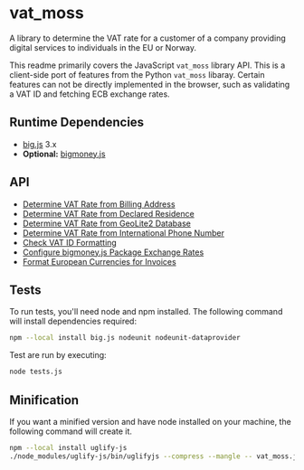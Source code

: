 # vat_moss

A library to determine the VAT rate for a customer of a company providing
digital services to individuals in the EU or Norway.

This readme primarily covers the JavaScript `vat_moss` library API. This is
a client-side port of features from the Python `vat_moss` libaray. Certain
features can not be directly implemented in the browser, such as validating a
VAT ID and fetching ECB exchange rates.

## Runtime Dependencies

 - [big.js](https://github.com/MikeMcl/big.js/) 3.x
 - **Optional:** [bigmoney.js](https://github.com/demchenkoe/bigmoney.js/)

## API

 - [Determine VAT Rate from Billing Address](#determine-vat-rate-from-billing-address)
 - [Determine VAT Rate from Declared Residence](#determine-vat-rate-from-declared-residence)
 - [Determine VAT Rate from GeoLite2 Database](#determine-vat-rate-from-geolite2-database)
 - [Determine VAT Rate from International Phone Number](#determine-vat-rate-from-international-phone-number)
 - [Check VAT ID Formatting](#check-vat-id-formatting)
 - [Configure bigmoney.js Package Exchange Rates](#configure-money-package-exchange-rates)
 - [Format European Currencies for Invoices](#format-european-currencies-for-invoices)

## Tests

To run tests, you'll need node and npm installed. The following command will
install dependencies required:

```bash
npm --local install big.js nodeunit nodeunit-dataprovider
```

Test are run by executing:

```bash
node tests.js
```

## Minification

If you want a minified version and have node installed on your machine, the
following command will create it.

```bash
npm --local install uglify-js
./node_modules/uglify-js/bin/uglifyjs --compress --mangle -- vat_moss.js > vat_moss.min.js
```
